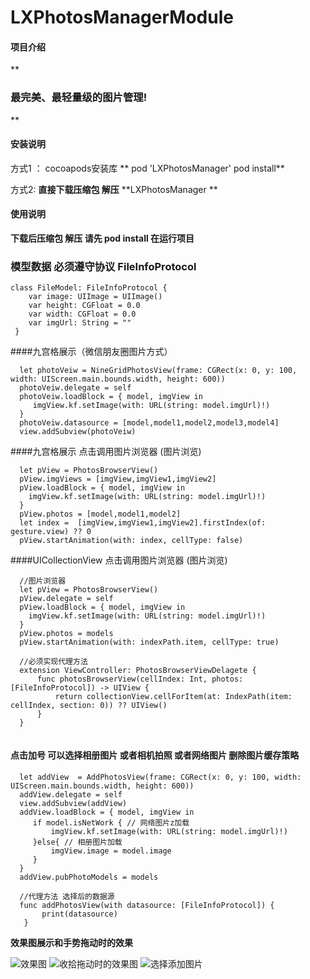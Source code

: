 # LXPhotosManagerModule

#### 项目介绍
 **

### 最完美、最轻量级的图片管理!
** 

#### 安装说明
方式1 ： cocoapods安装库 
        ** pod 'LXPhotosManager'
        pod install** 

方式2:   **直接下载压缩包 解压**    **LXPhotosManager **   

#### 使用说明
 **下载后压缩包 解压   请先 pod install  在运行项目** 

###  模型数据 必须遵守协议  FileInfoProtocol
  
```
class FileModel: FileInfoProtocol {
    var image: UIImage = UIImage()
    var height: CGFloat = 0.0
    var width: CGFloat = 0.0
    var imgUrl: String = ""
 }
```
####九宫格展示（微信朋友圈图片方式）

```
  let photoVeiw = NineGridPhotosView(frame: CGRect(x: 0, y: 100, width: UIScreen.main.bounds.width, height: 600))
  photoVeiw.delegate = self
  photoVeiw.loadBlock = { model, imgView in
     imgView.kf.setImage(with: URL(string: model.imgUrl)!)
  }
  photoVeiw.datasource = [model,model1,model2,model3,model4]
  view.addSubview(photoVeiw)

```
####九宫格展示 点击调用图片浏览器 (图片浏览)

```
  let pView = PhotosBrowserView()
  pView.imgViews = [imgView,imgView1,imgView2]
  pView.loadBlock = { model, imgView in
    imgView.kf.setImage(with: URL(string: model.imgUrl)!)
  }
  pView.photos = [model,model1,model2]
  let index =  [imgView,imgView1,imgView2].firstIndex(of: gesture.view) ?? 0
  pView.startAnimation(with: index, cellType: false)

```
####UICollectionView 点击调用图片浏览器 (图片浏览)

```
  //图片浏览器
  let pView = PhotosBrowserView()
  pView.delegate = self
  pView.loadBlock = { model, imgView in
    imgView.kf.setImage(with: URL(string: model.imgUrl)!)
  }
  pView.photos = models
  pView.startAnimation(with: indexPath.item, cellType: true)
  
  //必须实现代理方法
  extension ViewController: PhotosBrowserViewDelagete {
      func photosBrowserView(cellIndex: Int, photos: [FileInfoProtocol]) -> UIView {
          return collectionView.cellForItem(at: IndexPath(item: cellIndex, section: 0)) ?? UIView()
      }
  }
  
```
####  点击加号 可以选择相册图片 或者相机拍照  或者网络图片 删除图片缓存策略

```
  let addView  = AddPhotosView(frame: CGRect(x: 0, y: 100, width: UIScreen.main.bounds.width, height: 600))
  addView.delegate = self
  view.addSubview(addView)
  addView.loadBlock = { model, imgView in
     if model.isNetWork { // 网络图片z加载
         imgView.kf.setImage(with: URL(string: model.imgUrl)!)
     }else{ // 相册图片加载
         imgView.image = model.image
     }
  }
  addView.pubPhotoModels = models
  
  //代理方法 选择后的数据源
  func addPhotosView(with datasource: [FileInfoProtocol]) {
       print(datasource)
   }
```
 **效果图展示和手势拖动时的效果** 


![效果图](https://images.gitee.com/uploads/images/2020/0413/210512_a13591d4_1890422.png "Simulator Screen Shot - iPhone 11 Pro Max - 2020-04-13 at 21.01.36.png")
![收拾拖动时的效果图](https://images.gitee.com/uploads/images/2020/0413/210819_01e0de32_1890422.png "Simulator Screen Shot - iPhone 11 Pro Max - 2020-04-13 at 21.07.25.png")
![选择添加图片](https://images.gitee.com/uploads/images/2020/0419/233028_ab66df44_1890422.png "Simulator Screen Shot - iPhone 11 Pro Max - 2020-04-19 at 22.43.20.png")
